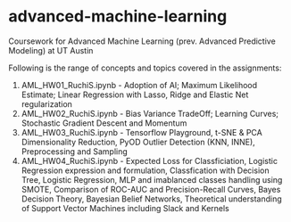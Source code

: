 # advanced-machine-learning
Coursework for Advanced Machine Learning (prev. Advanced Predictive Modeling) at UT Austin 

Following is the range of concepts and topics covered in the assignments: 
  1. AML_HW01_RuchiS.ipynb - Adoption of AI; Maximum Likelihood Estimate; Linear Regression with Lasso, Ridge and Elastic Net regularization
  2. AML_HW02_RuchiS.ipynb - Bias Variance TradeOff; Learning Curves; Stochastic Gradient Descent and Momentum 
  3. AML_HW03_RuchiS.ipynb - Tensorflow Playground, t-SNE & PCA Dimensionality Reduction, PyOD Outlier Detection (KNN, INNE), Preprocessing and Sampling
  4. AML_HW04_RuchiS.ipynb - Expected Loss for Classficiation, Logistic Regression expression and formulation, Classfication with Decision Tree, Logistic Regression, MLP and imablanced classes handling using SMOTE, Comparison of ROC-AUC and Precision-Recall Curves, Bayes Decision Theory, Bayesian Belief Networks, Theoretical understanding of Support Vector Machines including Slack and Kernels
